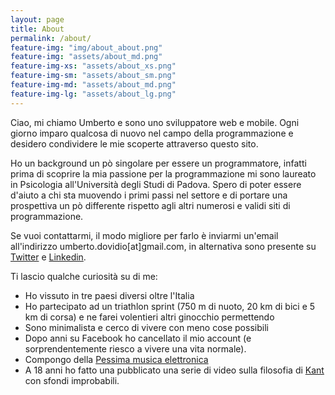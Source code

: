 ```yaml
---
layout: page
title: About
permalink: /about/
feature-img: "img/about_about.png"
feature-img: "assets/about_md.png"
feature-img-xs: "assets/about_xs.png"
feature-img-sm: "assets/about_sm.png"
feature-img-md: "assets/about_md.png"
feature-img-lg: "assets/about_lg.png"
---
```


Ciao, mi chiamo Umberto e sono uno sviluppatore web e mobile. Ogni giorno imparo qualcosa di nuovo nel campo della programmazione e desidero condividere le mie scoperte attraverso questo sito. 

Ho un background un pò singolare per essere un programmatore, infatti prima di scoprire la mia passione per la programmazione mi sono laureato in Psicologia all'Università degli Studi di Padova. Spero di poter essere d'aiuto a chi sta muovendo i primi passi nel settore e di portare una prospettiva un pò differente rispetto agli altri numerosi e validi siti di programmazione.

Se vuoi contattarmi, il modo migliore per farlo è inviarmi un'email all'indirizzo umberto.dovidio[at]gmail.com, in alternativa sono presente su [Twitter](https://twitter.com/UmbertoDOvidio) e [Linkedin](https://www.linkedin.com/in/umberto-d-ovidio-b6b276125).

Ti lascio qualche curiosità su di me:
- Ho vissuto in tre paesi diversi oltre l'Italia
- Ho partecipato ad un triathlon sprint (750 m di nuoto, 20 km di bici e 5 km di corsa) e ne farei volentieri altri ginocchio permettendo
- Sono minimalista e cerco di vivere con meno cose possibili
- Dopo anni su Facebook ho cancellato il mio account (e sorprendentemente riesco a vivere una vita normale).
- Compongo della [Pessima musica elettronica](https://soundcloud.com/synapticcollision)
- A 18 anni ho fatto una pubblicato una serie di video sulla filosofia di [Kant](https://www.youtube.com/watch?v=LOVxzqEpCgw) con sfondi improbabili.


